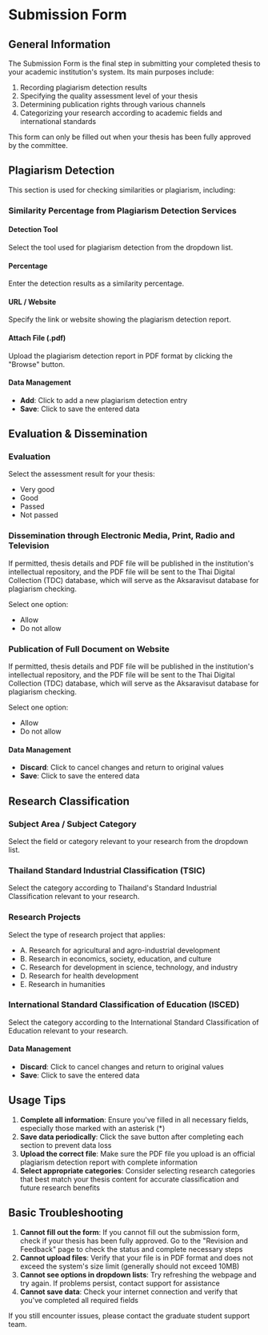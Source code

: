 # Submission Form

## General Information
The Submission Form is the final step in submitting your completed thesis to your academic institution's system. Its main purposes include:
1. Recording plagiarism detection results
2. Specifying the quality assessment level of your thesis
3. Determining publication rights through various channels
4. Categorizing your research according to academic fields and international standards

This form can only be filled out when your thesis has been fully approved by the committee.

## Plagiarism Detection
This section is used for checking similarities or plagiarism, including:

### Similarity Percentage from Plagiarism Detection Services

#### Detection Tool
Select the tool used for plagiarism detection from the dropdown list.

#### Percentage
Enter the detection results as a similarity percentage.

#### URL / Website
Specify the link or website showing the plagiarism detection report.

#### Attach File (.pdf)
Upload the plagiarism detection report in PDF format by clicking the "Browse" button.

#### Data Management
* **Add**: Click to add a new plagiarism detection entry
* **Save**: Click to save the entered data

## Evaluation & Dissemination

### Evaluation
Select the assessment result for your thesis:
* Very good
* Good
* Passed
* Not passed

### Dissemination through Electronic Media, Print, Radio and Television
If permitted, thesis details and PDF file will be published in the institution's intellectual repository, and the PDF file will be sent to the Thai Digital Collection (TDC) database, which will serve as the Aksaravisut database for plagiarism checking.

Select one option:
* Allow
* Do not allow

### Publication of Full Document on Website
If permitted, thesis details and PDF file will be published in the institution's intellectual repository, and the PDF file will be sent to the Thai Digital Collection (TDC) database, which will serve as the Aksaravisut database for plagiarism checking.

Select one option:
* Allow
* Do not allow

#### Data Management
* **Discard**: Click to cancel changes and return to original values
* **Save**: Click to save the entered data

## Research Classification

### Subject Area / Subject Category
Select the field or category relevant to your research from the dropdown list.

### Thailand Standard Industrial Classification (TSIC)
Select the category according to Thailand's Standard Industrial Classification relevant to your research.

### Research Projects
Select the type of research project that applies:
* A. Research for agricultural and agro-industrial development
* B. Research in economics, society, education, and culture
* C. Research for development in science, technology, and industry
* D. Research for health development
* E. Research in humanities

### International Standard Classification of Education (ISCED)
Select the category according to the International Standard Classification of Education relevant to your research.

#### Data Management
* **Discard**: Click to cancel changes and return to original values
* **Save**: Click to save the entered data

## Usage Tips

1. **Complete all information**: Ensure you've filled in all necessary fields, especially those marked with an asterisk (*)
2. **Save data periodically**: Click the save button after completing each section to prevent data loss
3. **Upload the correct file**: Make sure the PDF file you upload is an official plagiarism detection report with complete information
4. **Select appropriate categories**: Consider selecting research categories that best match your thesis content for accurate classification and future research benefits

## Basic Troubleshooting

1. **Cannot fill out the form**: If you cannot fill out the submission form, check if your thesis has been fully approved. Go to the "Revision and Feedback" page to check the status and complete necessary steps
2. **Cannot upload files**: Verify that your file is in PDF format and does not exceed the system's size limit (generally should not exceed 10MB)
3. **Cannot see options in dropdown lists**: Try refreshing the webpage and try again. If problems persist, contact support for assistance
4. **Cannot save data**: Check your internet connection and verify that you've completed all required fields

If you still encounter issues, please contact the graduate student support team.
